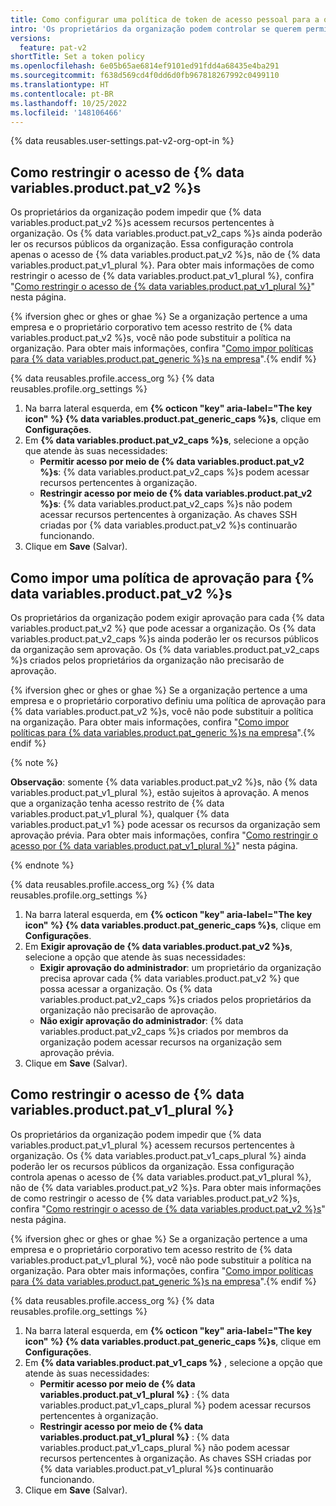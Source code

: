 ```yaml
---
title: Como configurar uma política de token de acesso pessoal para a organização
intro: 'Os proprietários da organização podem controlar se querem permitir {% data variables.product.pat_v2 %}s e {% data variables.product.pat_v1_plural %} e podem exigir aprovação para {% data variables.product.pat_v2 %}s.'
versions:
  feature: pat-v2
shortTitle: Set a token policy
ms.openlocfilehash: 6e05b65ae6814ef9101ed91fdd4a68435e4ba291
ms.sourcegitcommit: f638d569cd4f0dd6d0fb967818267992c0499110
ms.translationtype: HT
ms.contentlocale: pt-BR
ms.lasthandoff: 10/25/2022
ms.locfileid: '148106466'
---
```

{% data reusables.user-settings.pat-v2-org-opt-in %}

## Como restringir o acesso de {% data variables.product.pat_v2 %}s

Os proprietários da organização podem impedir que {% data variables.product.pat_v2 %}s acessem recursos pertencentes à organização. Os {% data variables.product.pat_v2_caps %}s ainda poderão ler os recursos públicos da organização. Essa configuração controla apenas o acesso de {% data variables.product.pat_v2 %}s, não de {% data variables.product.pat_v1_plural %}. Para obter mais informações de como restringir o acesso de {% data variables.product.pat_v1_plural %}, confira "[Como restringir o acesso de {% data variables.product.pat_v1_plural %}](#restricting-access-by-personal-access-tokens-classic)" nesta página.

{% ifversion ghec or ghes or ghae %} Se a organização pertence a uma empresa e o proprietário corporativo tem acesso restrito de {% data variables.product.pat_v2 %}s, você não pode substituir a política na organização. Para obter mais informações, confira "[Como impor políticas para {% data variables.product.pat_generic %}s na empresa](/admin/policies/enforcing-policies-for-your-enterprise/enforcing-policies-for-personal-access-tokens-in-your-enterprise)".{% endif %}

{% data reusables.profile.access_org %} {% data reusables.profile.org_settings %}
1. Na barra lateral esquerda, em **{% octicon "key" aria-label="The key icon" %} {% data variables.product.pat_generic_caps %}s**, clique em **Configurações**.
1. Em **{% data variables.product.pat_v2_caps %}s**, selecione a opção que atende às suas necessidades:
   - **Permitir acesso por meio de {% data variables.product.pat_v2 %}s**: {% data variables.product.pat_v2_caps %}s podem acessar recursos pertencentes à organização.
   - **Restringir acesso por meio de {% data variables.product.pat_v2 %}s**: {% data variables.product.pat_v2_caps %}s não podem acessar recursos pertencentes à organização. As chaves SSH criadas por {% data variables.product.pat_v2 %}s continuarão funcionando.
1. Clique em **Save** (Salvar).

## Como impor uma política de aprovação para {% data variables.product.pat_v2 %}s

Os proprietários da organização podem exigir aprovação para cada {% data variables.product.pat_v2 %} que pode acessar a organização. Os {% data variables.product.pat_v2_caps %}s ainda poderão ler os recursos públicos da organização sem aprovação. Os {% data variables.product.pat_v2_caps %}s criados pelos proprietários da organização não precisarão de aprovação.

{% ifversion ghec or ghes or ghae %} Se a organização pertence a uma empresa e o proprietário corporativo definiu uma política de aprovação para {% data variables.product.pat_v2 %}s, você não pode substituir a política na organização. Para obter mais informações, confira "[Como impor políticas para {% data variables.product.pat_generic %}s na empresa](/admin/policies/enforcing-policies-for-your-enterprise/enforcing-policies-for-personal-access-tokens-in-your-enterprise)".{% endif %}

{% note %}

**Observação**: somente {% data variables.product.pat_v2 %}s, não {% data variables.product.pat_v1_plural %}, estão sujeitos à aprovação. A menos que a organização tenha acesso restrito de {% data variables.product.pat_v1_plural %}, qualquer {% data variables.product.pat_v1 %} pode acessar os recursos da organização sem aprovação prévia. Para obter mais informações, confira "[Como restringir o acesso por {% data variables.product.pat_v1_plural %}](#restricting-access-by-personal-access-tokens-classic)" nesta página.

{% endnote %}

{% data reusables.profile.access_org %} {% data reusables.profile.org_settings %}
1. Na barra lateral esquerda, em **{% octicon "key" aria-label="The key icon" %} {% data variables.product.pat_generic_caps %}s**, clique em **Configurações**.
1. Em **Exigir aprovação de {% data variables.product.pat_v2 %}s**, selecione a opção que atende às suas necessidades:
   - **Exigir aprovação do administrador**: um proprietário da organização precisa aprovar cada {% data variables.product.pat_v2 %} que possa acessar a organização. Os {% data variables.product.pat_v2_caps %}s criados pelos proprietários da organização não precisarão de aprovação.
   - **Não exigir aprovação do administrador**: {% data variables.product.pat_v2_caps %}s criados por membros da organização podem acessar recursos na organização sem aprovação prévia.
1. Clique em **Save** (Salvar).

## Como restringir o acesso de {% data variables.product.pat_v1_plural %}

Os proprietários da organização podem impedir que {% data variables.product.pat_v1_plural %} acessem recursos pertencentes à organização. Os {% data variables.product.pat_v1_caps_plural %} ainda poderão ler os recursos públicos da organização. Essa configuração controla apenas o acesso de {% data variables.product.pat_v1_plural %}, não de {% data variables.product.pat_v2 %}s. Para obter mais informações de como restringir o acesso de {% data variables.product.pat_v2 %}s, confira "[Como restringir o acesso de {% data variables.product.pat_v2 %}s](#restricting-access-by-fine-grained-personal-access-tokens)" nesta página.

{% ifversion ghec or ghes or ghae %} Se a organização pertence a uma empresa e o proprietário corporativo tem acesso restrito de {% data variables.product.pat_v1_plural %}, você não pode substituir a política na organização. Para obter mais informações, confira "[Como impor políticas para {% data variables.product.pat_generic %}s na empresa](/admin/policies/enforcing-policies-for-your-enterprise/enforcing-policies-for-personal-access-tokens-in-your-enterprise)".{% endif %}

{% data reusables.profile.access_org %} {% data reusables.profile.org_settings %}
1. Na barra lateral esquerda, em **{% octicon "key" aria-label="The key icon" %} {% data variables.product.pat_generic_caps %}s**, clique em **Configurações**.
1. Em **{% data variables.product.pat_v1_caps %}** , selecione a opção que atende às suas necessidades:
   - **Permitir acesso por meio de {% data variables.product.pat_v1_plural %}** : {% data variables.product.pat_v1_caps_plural %} podem acessar recursos pertencentes à organização.
   - **Restringir acesso por meio de {% data variables.product.pat_v1_plural %}** : {% data variables.product.pat_v1_caps_plural %} não podem acessar recursos pertencentes à organização. As chaves SSH criadas por {% data variables.product.pat_v1_plural %}s continuarão funcionando.
1. Clique em **Save** (Salvar).
